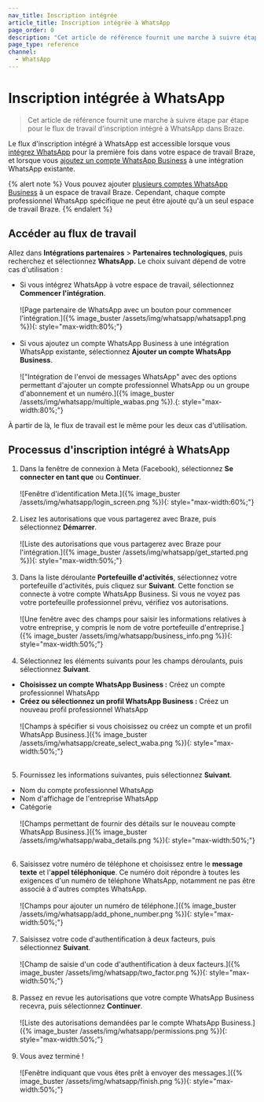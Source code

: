 ```yaml
---
nav_title: Inscription intégrée
article_title: Inscription intégrée à WhatsApp
page_order: 0
description: "Cet article de référence fournit une marche à suivre étape par étape pour le flux de travail d'inscription intégré à WhatsApp dans Braze."
page_type: reference
channel:
  - WhatsApp
---
```


# Inscription intégrée à WhatsApp

> Cet article de référence fournit une marche à suivre étape par étape pour le flux de travail d'inscription intégré à WhatsApp dans Braze.

Le flux d'inscription intégré à WhatsApp est accessible lorsque vous [intégrez WhatsApp]({{site.baseurl}}/user_guide/message_building_by_channel/whatsapp/overview/) pour la première fois dans votre espace de travail Braze, et lorsque vous [ajoutez un compte WhatsApp Business]({{site.baseurl}}/user_guide/message_building_by_channel/whatsapp/overview/multiple_subscription_groups/) à une intégration WhatsApp existante.

{% alert note %}
Vous pouvez ajouter [plusieurs comptes WhatsApp Business](({{site.baseurl}}/user_guide/message_building_by_channel/whatsapp/overview/multiple_subscription_groups/)) à un espace de travail Braze. Cependant, chaque compte professionnel WhatsApp spécifique ne peut être ajouté qu'à un seul espace de travail Braze.
{% endalert %}

## Accéder au flux de travail

Allez dans **Intégrations partenaires** > **Partenaires technologiques**, puis recherchez et sélectionnez **WhatsApp.** Le choix suivant dépend de votre cas d'utilisation :

- Si vous intégrez WhatsApp à votre espace de travail, sélectionnez **Commencer l'intégration**. <br><br>![Page partenaire de WhatsApp avec un bouton pour commencer l'intégration.]({% image_buster /assets/img/whatsapp/whatsapp1.png %}){: style="max-width:80%;"}<br><br>
- Si vous ajoutez un compte WhatsApp Business à une intégration WhatsApp existante, sélectionnez **Ajouter un compte WhatsApp Business**. <br><br>!["Intégration de l'envoi de messages WhatsApp" avec des options permettant d'ajouter un compte professionnel WhatsApp ou un groupe d'abonnement et un numéro.]({% image_buster /assets/img/whatsapp/multiple_wabas.png %}).{: style="max-width:80%;"}

À partir de là, le flux de travail est le même pour les deux cas d'utilisation.

## Processus d'inscription intégré à WhatsApp

1. Dans la fenêtre de connexion à Meta (Facebook), sélectionnez **Se connecter en tant que** ou **Continuer**. <br><br>![Fenêtre d'identification Meta.]({% image_buster /assets/img/whatsapp/login_screen.png %}){: style="max-width:60%;"}<br><br>
2. Lisez les autorisations que vous partagerez avec Braze, puis sélectionnez **Démarrer**. <br><br>![Liste des autorisations que vous partagerez avec Braze pour l'intégration.]({% image_buster /assets/img/whatsapp/get_started.png %}){: style="max-width:50%;"}<br><br>
3. Dans la liste déroulante **Portefeuille d'activités**, sélectionnez votre portefeuille d'activités, puis cliquez sur **Suivant**. Cette fonction se connecte à votre compte WhatsApp Business. Si vous ne voyez pas votre portefeuille professionnel prévu, vérifiez vos autorisations.<br><br>![Une fenêtre avec des champs pour saisir les informations relatives à votre entreprise, y compris le nom de votre portefeuille d'entreprise.]({% image_buster /assets/img/whatsapp/business_info.png %}){: style="max-width:50%;"}<br><br>
4. Sélectionnez les éléments suivants pour les champs déroulants, puis sélectionnez **Suivant**.
- **Choisissez un compte WhatsApp Business :** Créez un compte professionnel WhatsApp
- **Créez ou sélectionnez un profil WhatsApp Business :** Créez un nouveau profil professionnel WhatsApp <br><br>![Champs à spécifier si vous choisissez ou créez un compte et un profil WhatsApp Business.]({% image_buster /assets/img/whatsapp/create_select_waba.png %}){: style="max-width:50%;"}<br><br>
5. Fournissez les informations suivantes, puis sélectionnez **Suivant**.
- Nom du compte professionnel WhatsApp
- Nom d'affichage de l'entreprise WhatsApp
- Catégorie <br><br>![Champs permettant de fournir des détails sur le nouveau compte WhatsApp Business.]({% image_buster /assets/img/whatsapp/waba_details.png %}){: style="max-width:50%;"}<br><br>
6. Saisissez votre numéro de téléphone et choisissez entre le **message texte** et l'**appel téléphonique**. Ce numéro doit répondre à toutes les exigences d'un numéro de téléphone WhatsApp, notamment ne pas être associé à d'autres comptes WhatsApp. <br><br>![Champs pour ajouter un numéro de téléphone.]({% image_buster /assets/img/whatsapp/add_phone_number.png %}){: style="max-width:50%;"}<br><br>
7. Saisissez votre code d'authentification à deux facteurs, puis sélectionnez **Suivant**. <br><br>![Champ de saisie d'un code d'authentification à deux facteurs.]({% image_buster /assets/img/whatsapp/two_factor.png %}){: style="max-width:50%;"}<br><br>
8. Passez en revue les autorisations que votre compte WhatsApp Business recevra, puis sélectionnez **Continuer**. <br><br>![Liste des autorisations demandées par le compte WhatsApp Business.]({% image_buster /assets/img/whatsapp/permissions.png %}){: style="max-width:50%;"}<br><br>
9. Vous avez terminé ! <br><br>![Fenêtre indiquant que vous êtes prêt à envoyer des messages.]({% image_buster /assets/img/whatsapp/finish.png %}){: style="max-width:50%;"}

